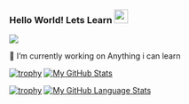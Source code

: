 ### Hello World! Lets Learn <img src="https://media.giphy.com/media/hvRJCLFzcasrR4ia7z/giphy.gif" width="25px">


![](https://visitor-badge.glitch.me/badge?page_id=Appdev33.Appdev33)
<!--
**Appdev33/Appdev33** is a ✨ _special_ ✨ repository because its `README.md` (this file) appears on your GitHub profile.

Here are some ideas to get you started:

 
  
  
- 🌱 I’m currently learning ...
- 👯 I’m looking to collaborate on ...
- 🤔 I’m looking for help with ...
- 💬 Ask me about ...
- 📫 How to reach me: ...
- 😄 Pronouns: ...
- ⚡ Fun fact: ...-->

 🔭 I’m currently working on Anything i can learn




[![trophy](https://github-profile-trophy.vercel.app/?username=Appdev33)](https://github.com/Appdev33/github-profile-trophy)
[![My GitHub Stats](https://github-readme-stats.vercel.app/api/?username=Appdev33&count_private=true&theme=tokyonight&showicons=true)]()<br>

[![trophy](https://github-profile-trophy.vercel.app/?username=Appdev33&theme=onedark)](https://github.com/Appdev33/github-profile-trophy)
[![My GitHub Language Stats](https://github-readme-stats.vercel.app/api/top-langs/?username=Appdev33&langs_count=100&theme=tokyonight)]()




